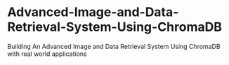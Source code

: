 # Advanced-Image-and-Data-Retrieval-System-Using-ChromaDB
Building  An Advanced Image and Data Retrieval System Using ChromaDB with real world applications
